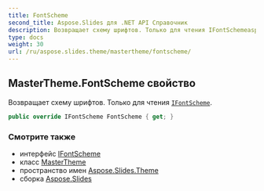 ```yaml
---
title: FontScheme
second_title: Aspose.Slides для .NET API Справочник
description: Возвращает схему шрифтов. Только для чтения IFontSchemeaspose.slides.theme/ifontscheme.
type: docs
weight: 30
url: /ru/aspose.slides.theme/mastertheme/fontscheme/
---
```


## MasterTheme.FontScheme свойство

Возвращает схему шрифтов. Только для чтения [`IFontScheme`](../../ifontscheme).

```csharp
public override IFontScheme FontScheme { get; }
```

### Смотрите также

* интерфейс [IFontScheme](../../ifontscheme)
* класс [MasterTheme](../../mastertheme)
* пространство имен [Aspose.Slides.Theme](../../mastertheme)
* сборка [Aspose.Slides](../../../)

<!-- DO NOT EDIT: сгенерировано xmldocmd для Aspose.Slides.dll -->